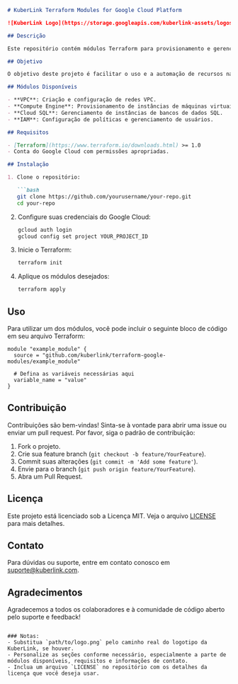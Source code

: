 ```markdown
# KuberLink Terraform Modules for Google Cloud Platform

![KuberLink Logo](https://storage.googleapis.com/kuberlink-assets/logos/kuberlink_profile_white.png)

## Descrição

Este repositório contém módulos Terraform para provisionamento e gerenciamento de recursos na Google Cloud Platform (GCP). Os módulos foram desenvolvidos pela KuberLink Cloud Solutions e estão disponíveis sob uma licença de código aberto, permitindo que a comunidade utilize, modifique e contribua para o projeto.

## Objetivo

O objetivo deste projeto é facilitar o uso e a automação de recursos na GCP por meio de módulos reutilizáveis que seguem as melhores práticas de infraestrutura como código (IaC). Esses módulos podem ser usados para implantar e gerenciar serviços como VPCs, instâncias do Compute Engine, Cloud SQL, entre outros.

## Módulos Disponíveis

- **VPC**: Criação e configuração de redes VPC.
- **Compute Engine**: Provisionamento de instâncias de máquinas virtuais.
- **Cloud SQL**: Gerenciamento de instâncias de bancos de dados SQL.
- **IAM**: Configuração de políticas e gerenciamento de usuários.

## Requisitos

- [Terraform](https://www.terraform.io/downloads.html) >= 1.0
- Conta do Google Cloud com permissões apropriadas.

## Instalação

1. Clone o repositório:

   ```bash
   git clone https://github.com/yourusername/your-repo.git
   cd your-repo
   ```

2. Configure suas credenciais do Google Cloud:

   ```bash
   gcloud auth login
   gcloud config set project YOUR_PROJECT_ID
   ```

3. Inicie o Terraform:

   ```bash
   terraform init
   ```

4. Aplique os módulos desejados:

   ```bash
   terraform apply
   ```

## Uso

Para utilizar um dos módulos, você pode incluir o seguinte bloco de código em seu arquivo Terraform:

```hcl
module "example_module" {
  source = "github.com/kuberlink/terraform-google-modules/example_module"

  # Defina as variáveis necessárias aqui
  variable_name = "value"
}
```

## Contribuição

Contribuições são bem-vindas! Sinta-se à vontade para abrir uma issue ou enviar um pull request. Por favor, siga o padrão de contribuição:

1. Fork o projeto.
2. Crie sua feature branch (`git checkout -b feature/YourFeature`).
3. Commit suas alterações (`git commit -m 'Add some feature'`).
4. Envie para o branch (`git push origin feature/YourFeature`).
5. Abra um Pull Request.

## Licença

Este projeto está licenciado sob a Licença MIT. Veja o arquivo [LICENSE](LICENSE) para mais detalhes.

## Contato

Para dúvidas ou suporte, entre em contato conosco em [suporte@kuberlink.com](mailto:suporte@kuberlink.com).

## Agradecimentos

Agradecemos a todos os colaboradores e à comunidade de código aberto pelo suporte e feedback!

```

### Notas:
- Substitua `path/to/logo.png` pelo caminho real do logotipo da KuberLink, se houver.
- Personalize as seções conforme necessário, especialmente a parte de módulos disponíveis, requisitos e informações de contato.
- Inclua um arquivo `LICENSE` no repositório com os detalhes da licença que você deseja usar.

